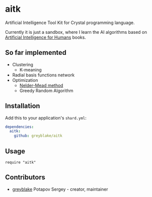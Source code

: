 # aitk

Artificial Intelligence Tool Kit for Crystal programming language.


Currently it is just a sandbox, where I learn the AI algorithms based on
[Artificial Intelligence for Humans](http://www.heatonresearch.com/aifh/) books.

## So far implemented
* Clustering
  * K-meaning
* Radial basis functions network
* Optimization
  * [Nelder-Mead method](https://en.wikipedia.org/wiki/Nelder%E2%80%93Mead_method)
  * Greedy Random Algorithm


## Installation

Add this to your application's `shard.yml`:

```yaml
dependencies:
  aitk:
    github: greyblake/aitk
```


## Usage


```crystal
require "aitk"
```

## Contributors

- [greyblake](https://github.com/greyblake) Potapov Sergey - creator, maintainer
